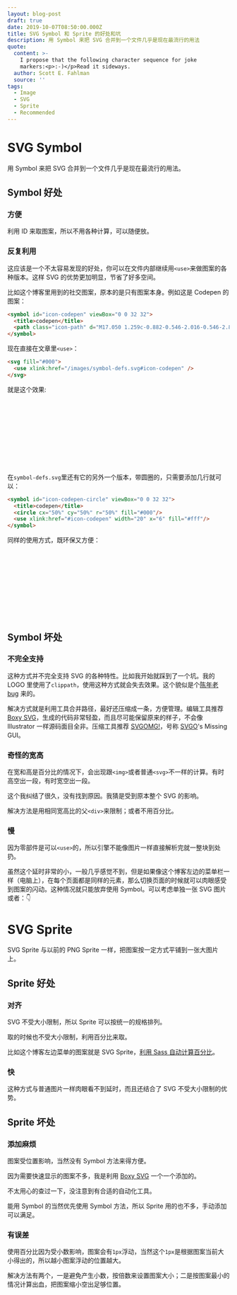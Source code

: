 ```yaml
---
layout: blog-post
draft: true
date: 2019-10-07T08:50:00.000Z
title: SVG Symbol 和 Sprite 的好处和坑
description: 用 Symbol 来把 SVG 合并到一个文件几乎是现在最流行的用法
quote:
  content: >-
    I propose that the following character sequence for joke
    markers:<p>:-)</p>Read it sideways.
  author: Scott E. Fahlman
  source: ''
tags:
  - Image
  - SVG
  - Sprite
  - Recommended
---
```


# SVG Symbol

用 Symbol 来把 SVG 合并到一个文件几乎是现在最流行的用法。

## Symbol 好处

### 方便

利用 ID 来取图案，所以不用各种计算，可以随便放。

### 反复利用

这应该是一个不太容易发现的好处，你可以在文件内部继续用`<use>`来做图案的各种版本。这样 SVG 的优势更加明显，节省了好多空间。

比如这个博客里用到的社交图案，原本的是只有图案本身。例如这是 Codepen 的图案：

```html
<symbol id="icon-codepen" viewBox="0 0 32 32">
  <title>codepen</title>
  <path class="icon-path" d="M17.050 1.259c-0.882-0.546-2.016-0.546-2.855 0.042l-12.764 8.649c-0.672 0.462-1.092 1.218-1.092 2.016v9.321c0 0.84 0.42 1.596 1.134 2.057l12.974 8.355c0.84 0.546 1.931 0.546 2.813 0l13.226-8.482c0.714-0.462 1.134-1.218 1.134-2.057v-9.153c0-0.84-0.42-1.596-1.134-2.057l-13.436-8.691zM26.959 11.378l-4.87 3.191-4.576-3.233-0.042-6.382 9.489 6.424zM14.11 4.954v6.256l-4.702 3.191-4.702-3.065 9.405-6.382zM3.446 14.401l3.023 1.973-3.023 2.057v-4.031zM14.195 27.753l-9.447-6.172 4.744-3.233 4.744 3.107c-0.042 0-0.042 6.298-0.042 6.298zM12.389 16.332l3.065-2.099 3.569 2.267-3.149 2.099-3.485-2.267zM17.553 27.753v-6.298l4.535-2.939 4.87 3.107-9.405 6.13zM28.302 18.557l-3.233-2.057 3.233-2.099v4.157z"/>
</symbol>
```

现在直接在文章里`<use>`：

```html
<svg fill="#000">
  <use xlink:href="/images/symbol-defs.svg#icon-codepen" />
</svg>
```

就是这个效果:

<p style="text-align: center; max-height: 150px;">
  <svg fill="#000">
    <use xlink:href="/images/symbol-defs.svg#icon-codepen" />
  </svg>
</p>

在`symbol-defs.svg`里还有它的另外一个版本，带圆圈的，只需要添加几行就可以：

```html
<symbol id="icon-codepen-circle" viewBox="0 0 32 32">
  <title>codepen</title>
  <circle cx="50%" cy="50%" r="50%" fill="#000"/>
  <use xlink:href="#icon-codepen" width="20" x="6" fill="#fff"/>
</symbol>
```

同样的使用方式，既环保又方便：

<p style="text-align: center; max-height: 150px;">
  <svg fill="#000">
    <use xlink:href="/images/symbol-defs.svg#icon-codepen-circle" />
  </svg>
</p>

## Symbol 坏处

### 不完全支持

这种方式并不完全支持 SVG 的各种特性。比如我开始就踩到了一个坑。我的 LOGO 里使用了`clippath`，使用这种方式就会失去效果。这个貌似是个[陈年老 bug](https://bugs.chromium.org/p/chromium/issues/detail?id=109212) 来的。

解决方式就是利用工具合并路径，最好还压缩成一条，方便管理。编辑工具推荐 [Boxy SVG](https://boxy-svg.com/main.html#download)，生成的代码非常轻盈，而且尽可能保留原来的样子，不会像 Illustrator 一样源码面目全非。压缩工具推荐 [SVGOMG!](https://jakearchibald.github.io/svgomg/)，号称 [SVGO](https://github.com/svg/svgo)'s Missing GUI。

### 奇怪的宽高

在宽和高是百分比的情况下，会出现跟`<img>`或者普通`<svg>`不一样的计算。有时高空出一段，有时宽空出一段。

这个我纠结了很久，没有找到原因。我猜是受到原本整个 SVG 的影响。

解决方法是用相同宽高比的父`<div>`来限制；或者不用百分比。

### 慢

因为零部件是可以`<use>`的，所以引擎不能像图片一样直接解析完就一整块到处扔。

虽然这个延时非常的小，一般几乎感觉不到，但是如果像这个博客左边的菜单栏一样（电脑上），在每个页面都是同样的元素，那么切换页面的时候就可以肉眼感受到图案的闪动。这种情况就只能放弃使用 Symbol。可以考虑单独一张 SVG 图片或者：:point_down:

# SVG Sprite

SVG Sprite 与以前的 PNG Sprite 一样，把图案按一定方式平铺到一张大图片上。

## Sprite 好处

### 对齐

SVG 不受大小限制，所以 Sprite 可以按统一的规格排列。

取的时候也不受大小限制，利用百分比来取。

比如这个博客左边菜单的图案就是 SVG Sprite，[利用 Sass 自动计算百分比](https://github.com/crimx/blog/blob/master/themes/crimx/source/_scss/libs/_svg-icons.scss)。

### 快

这种方式与普通图片一样肉眼看不到延时，而且还结合了 SVG 不受大小限制的优势。

## Sprite 坏处

### 添加麻烦

图案受位置影响，当然没有 Symbol 方法来得方便。

因为需要快速显示的图案不多，我是利用 [Boxy SVG](https://boxy-svg.com/main.html#download) 一个一个添加的。

不太用心的查过一下，没注意到有合适的自动化工具。

能用 Symbol 的当然优先使用 Symbol 方法，所以 Sprite 用的也不多，手动添加可以满足。

### 有误差

使用百分比因为受小数影响，图案会有`1px`浮动，当然这个`1px`是根据图案当前大小得出的，所以越小图案浮动的位置越大。

解决方法有两个，一是避免产生小数，按倍数来设置图案大小；二是按图案最小的情况计算出血，把图案缩小空出足够位置。


